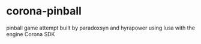# corona-pinball
pinball game attempt built by paradoxsyn and hyrapower using lusa with the engine Corona SDK
